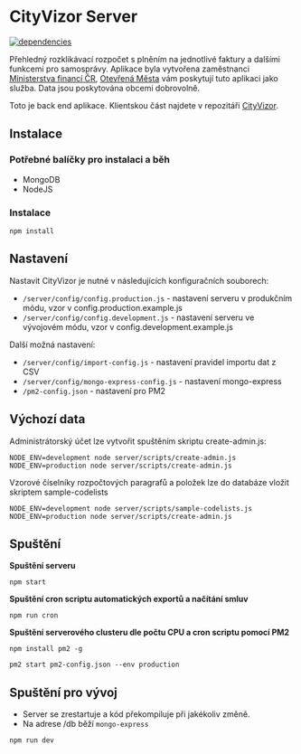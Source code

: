 # CityVizor Server

[![dependencies](https://david-dm.org/otevrena-data-mfcr/CityVizor-server.svg)](https://david-dm.org/otevrena-data-mfcr/CityVizor-server)

Přehledný rozklikávací rozpočet s plněním na jednotlivé faktury a dalšími funkcemi pro samosprávy. Aplikace byla vytvořena zaměstnanci [Ministerstva financí ČR](http://www.mfcr.cz), [Otevřená Města](http://www.otevrenamesta.cz/) vám poskytují tuto aplikaci jako služba. Data jsou poskytována obcemi dobrovolně.

Toto je back end aplikace. Klientskou část najdete v repozitáři [CityVizor](https://github.com/otevrena-data-mfcr/CityVizor).

## Instalace

### Potřebné balíčky pro instalaci a běh

- MongoDB
- NodeJS

### Instalace

```
npm install
```

## Nastavení

Nastavit CityVizor je nutné v následujících konfiguračních souborech:

- ```/server/config/config.production.js``` - nastavení serveru v produkčním módu, vzor v config.production.example.js
- ```/server/config/config.development.js``` - nastavení serveru ve vývojovém módu, vzor v config.development.example.js

Další možná nastavení:

- ```/server/config/import-config.js``` - nastavení pravidel importu dat z CSV
- ```/server/config/mongo-express-config.js``` - nastavení mongo-express
- ```/pm2-config.json``` - nastavení pro PM2

## Výchozí data

Administrátorský účet lze vytvořit spuštěním skriptu create-admin.js:
```
NODE_ENV=development node server/scripts/create-admin.js
NODE_ENV=production node server/scripts/create-admin.js
```

Vzorové číselníky rozpočtových paragrafů a položek lze do databáze vložit skriptem sample-codelists
```
NODE_ENV=development node server/scripts/sample-codelists.js
NODE_ENV=production node server/scripts/create-admin.js
```

## Spuštění

**Spuštění serveru**

```
npm start
```

**Spuštění cron scriptu automatických exportů a načítání smluv**

```
npm run cron
```

**Spuštění serverového clusteru dle počtu CPU a cron scriptu pomocí PM2**

```
npm install pm2 -g

pm2 start pm2-config.json --env production
```

## Spuštění pro vývoj

- Server se zrestartuje a kód překompiluje při jakékoliv změně.
- Na adrese /db běží ```mongo-express```

```
npm run dev
```
